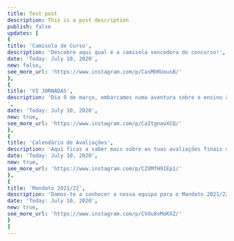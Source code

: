 ```yaml
---
title: Test post
description: This is a post description
publish: false
updates: [
{
title: 'Camisola de Curso',
description: 'Descobre aqui qual é a camisola vencedora do concurso!',
date: 'Today: July 10, 2020',
new: false,
see_more_url: 'https://www.instagram.com/p/CasMbRUousB/'
},
{
title: 'VI JORNADAS',
description: 'Dia 9 de março, embarcamos numa aventura sobre o ensino à distância e o ensino presencial!
',
date: 'Today: July 10, 2020',
new: true,
see_more_url: 'https://www.instagram.com/p/CaItgnaoXCQ/'
},
{
title: 'Calendário de Avaliações',
description: 'Aqui ficas a saber mais sobre as tuas avaliações finais do 1º semestre.',
date: 'Today: July 10, 2020',
new: true,
see_more_url: 'https://www.instagram.com/p/CZXMfH9IEp1/'
},
{
title: 'Mandato 2021/22',
description: 'Damos-te a conhecer a nossa equipa para o Mandato 2021/22.',
date: 'Today: July 10, 2020',
new: true,
see_more_url: 'https://www.instagram.com/p/CVdu8vMoKXZ/'
}
]
---
```

